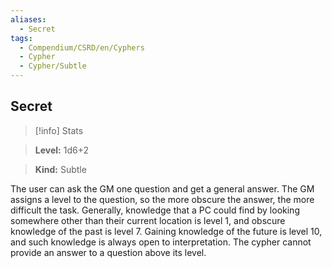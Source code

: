 ```yaml
---
aliases:
  - Secret
tags:
  - Compendium/CSRD/en/Cyphers
  - Cypher
  - Cypher/Subtle
---
```

  
    
## Secret    
>[!info] Stats    
> **Level:** 1d6+2    
> **Kind:** Subtle  
    
The user can ask the GM one question and get a general answer. The GM assigns a level to the question, so the more obscure the answer, the more difficult the task. Generally, knowledge that a PC could find by looking somewhere other than their current location is level 1, and obscure knowledge of the past is level 7. Gaining knowledge of the future is level 10, and such knowledge is always open to interpretation. The cypher cannot provide an answer to a question above its level.